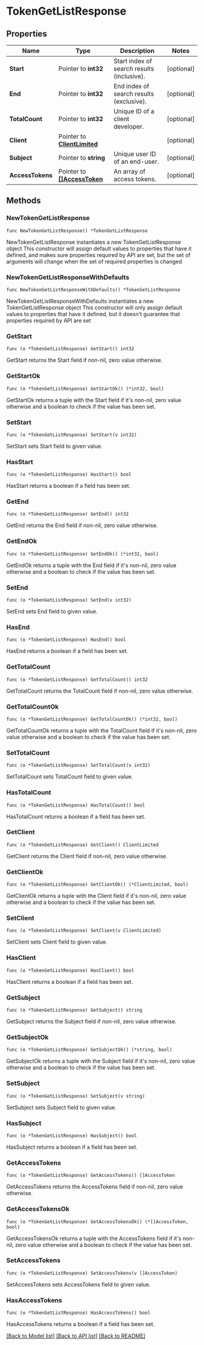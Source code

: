 # TokenGetListResponse

## Properties

Name | Type | Description | Notes
------------ | ------------- | ------------- | -------------
**Start** | Pointer to **int32** | Start index of search results (inclusive).  | [optional] 
**End** | Pointer to **int32** | End index of search results (exclusive).  | [optional] 
**TotalCount** | Pointer to **int32** | Unique ID of a client developer.  | [optional] 
**Client** | Pointer to [**ClientLimited**](ClientLimited.md) |  | [optional] 
**Subject** | Pointer to **string** | Unique user ID of an end-user.  | [optional] 
**AccessTokens** | Pointer to [**[]AccessToken**](AccessToken.md) | An array of access tokens.  | [optional] 

## Methods

### NewTokenGetListResponse

`func NewTokenGetListResponse() *TokenGetListResponse`

NewTokenGetListResponse instantiates a new TokenGetListResponse object
This constructor will assign default values to properties that have it defined,
and makes sure properties required by API are set, but the set of arguments
will change when the set of required properties is changed

### NewTokenGetListResponseWithDefaults

`func NewTokenGetListResponseWithDefaults() *TokenGetListResponse`

NewTokenGetListResponseWithDefaults instantiates a new TokenGetListResponse object
This constructor will only assign default values to properties that have it defined,
but it doesn't guarantee that properties required by API are set

### GetStart

`func (o *TokenGetListResponse) GetStart() int32`

GetStart returns the Start field if non-nil, zero value otherwise.

### GetStartOk

`func (o *TokenGetListResponse) GetStartOk() (*int32, bool)`

GetStartOk returns a tuple with the Start field if it's non-nil, zero value otherwise
and a boolean to check if the value has been set.

### SetStart

`func (o *TokenGetListResponse) SetStart(v int32)`

SetStart sets Start field to given value.

### HasStart

`func (o *TokenGetListResponse) HasStart() bool`

HasStart returns a boolean if a field has been set.

### GetEnd

`func (o *TokenGetListResponse) GetEnd() int32`

GetEnd returns the End field if non-nil, zero value otherwise.

### GetEndOk

`func (o *TokenGetListResponse) GetEndOk() (*int32, bool)`

GetEndOk returns a tuple with the End field if it's non-nil, zero value otherwise
and a boolean to check if the value has been set.

### SetEnd

`func (o *TokenGetListResponse) SetEnd(v int32)`

SetEnd sets End field to given value.

### HasEnd

`func (o *TokenGetListResponse) HasEnd() bool`

HasEnd returns a boolean if a field has been set.

### GetTotalCount

`func (o *TokenGetListResponse) GetTotalCount() int32`

GetTotalCount returns the TotalCount field if non-nil, zero value otherwise.

### GetTotalCountOk

`func (o *TokenGetListResponse) GetTotalCountOk() (*int32, bool)`

GetTotalCountOk returns a tuple with the TotalCount field if it's non-nil, zero value otherwise
and a boolean to check if the value has been set.

### SetTotalCount

`func (o *TokenGetListResponse) SetTotalCount(v int32)`

SetTotalCount sets TotalCount field to given value.

### HasTotalCount

`func (o *TokenGetListResponse) HasTotalCount() bool`

HasTotalCount returns a boolean if a field has been set.

### GetClient

`func (o *TokenGetListResponse) GetClient() ClientLimited`

GetClient returns the Client field if non-nil, zero value otherwise.

### GetClientOk

`func (o *TokenGetListResponse) GetClientOk() (*ClientLimited, bool)`

GetClientOk returns a tuple with the Client field if it's non-nil, zero value otherwise
and a boolean to check if the value has been set.

### SetClient

`func (o *TokenGetListResponse) SetClient(v ClientLimited)`

SetClient sets Client field to given value.

### HasClient

`func (o *TokenGetListResponse) HasClient() bool`

HasClient returns a boolean if a field has been set.

### GetSubject

`func (o *TokenGetListResponse) GetSubject() string`

GetSubject returns the Subject field if non-nil, zero value otherwise.

### GetSubjectOk

`func (o *TokenGetListResponse) GetSubjectOk() (*string, bool)`

GetSubjectOk returns a tuple with the Subject field if it's non-nil, zero value otherwise
and a boolean to check if the value has been set.

### SetSubject

`func (o *TokenGetListResponse) SetSubject(v string)`

SetSubject sets Subject field to given value.

### HasSubject

`func (o *TokenGetListResponse) HasSubject() bool`

HasSubject returns a boolean if a field has been set.

### GetAccessTokens

`func (o *TokenGetListResponse) GetAccessTokens() []AccessToken`

GetAccessTokens returns the AccessTokens field if non-nil, zero value otherwise.

### GetAccessTokensOk

`func (o *TokenGetListResponse) GetAccessTokensOk() (*[]AccessToken, bool)`

GetAccessTokensOk returns a tuple with the AccessTokens field if it's non-nil, zero value otherwise
and a boolean to check if the value has been set.

### SetAccessTokens

`func (o *TokenGetListResponse) SetAccessTokens(v []AccessToken)`

SetAccessTokens sets AccessTokens field to given value.

### HasAccessTokens

`func (o *TokenGetListResponse) HasAccessTokens() bool`

HasAccessTokens returns a boolean if a field has been set.


[[Back to Model list]](../README.md#documentation-for-models) [[Back to API list]](../README.md#documentation-for-api-endpoints) [[Back to README]](../README.md)


